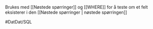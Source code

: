 Brukes med [[Nøstede spørringer]] og [[WHERE]] for å teste
om et felt eksisterer i den 
[[Nøstede spørringer | nøstede spørringen]]

#DatDat/SQL 